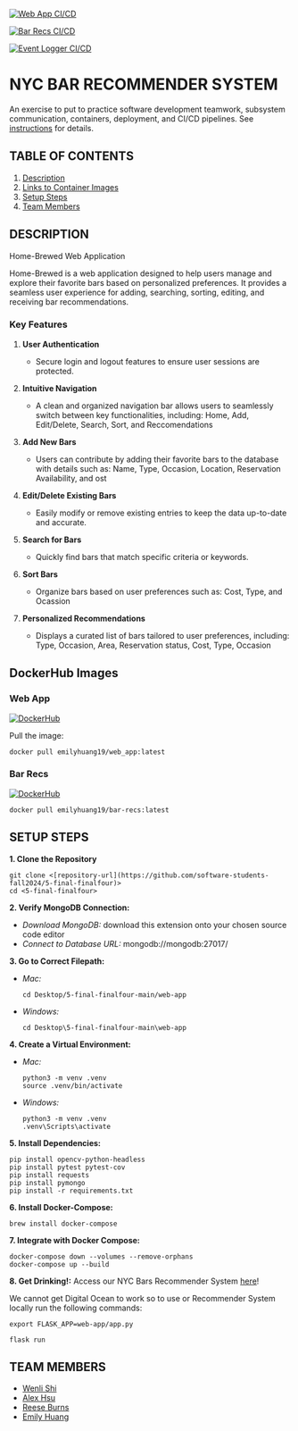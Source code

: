 [![Web App CI/CD](https://github.com/software-students-fall2024/5-final-finalfour/actions/workflows/web_app.yml/badge.svg)](https://github.com/<your-username>/<your-repo>/actions/workflows/web_app.yml)

[![Bar Recs CI/CD](https://github.com/software-students-fall2024/5-final-finalfour/actions/workflows/bar_recs.yml/badge.svg)](https://github.com/<your-username>/<your-repo>/actions/workflows/bar_recs.yml)

[![Event Logger CI/CD](https://github.com/software-students-fall2024/5-final-finalfour/actions/workflows/event-logger.yml/badge.svg)](https://github.com/<your-username>/<your-repo>/actions/workflows/event-logger.yml)


# NYC BAR RECOMMENDER SYSTEM

An exercise to put to practice software development teamwork, subsystem communication, containers, deployment, and CI/CD pipelines. See [instructions](./instructions.md) for details.

## TABLE OF CONTENTS

1. [Description](#description)
2. [Links to Container Images](#container-images)
3. [Setup Steps](#setup-steps)
4. [Team Members](#team-members)

## DESCRIPTION
Home-Brewed Web Application

Home-Brewed is a web application designed to help users manage and explore their favorite bars based on personalized preferences. It provides a seamless user experience for adding, searching, sorting, editing, and receiving bar recommendations.

### Key Features

1. **User Authentication**
	-  Secure login and logout features to ensure user sessions are protected.
2. **Intuitive Navigation**
	- A clean and organized navigation bar allows users to seamlessly switch between key functionalities, including: Home, Add, Edit/Delete, Search, Sort, and Reccomendations
   
3. **Add New Bars**
	- Users can contribute by adding their favorite bars to the database with details such as: Name, Type, Occasion, Location, Reservation Availability, and ost 
4. **Edit/Delete Existing Bars**
	- Easily modify or remove existing entries to keep the data up-to-date and accurate.
5. **Search for Bars**
   - Quickly find bars that match specific criteria or keywords.
6. **Sort Bars**
   - Organize bars based on user preferences such as: Cost, Type, and Ocassion
7. **Personalized Recommendations**
   - Displays a curated list of bars tailored to user preferences, including: Type, Occasion, Area, Reservation status, Cost, Type, Occasion

## DockerHub Images

### Web App

[![DockerHub](https://img.shields.io/badge/DockerHub-WebApp-blue?logo=docker)]([https://hub.docker.com/r/emilyhuang19/web_app](https://hub.docker.com/repository/docker/emilyhuang19/web_app/general))

Pull the image:

```
docker pull emilyhuang19/web_app:latest
```

### Bar Recs
[![DockerHub](https://img.shields.io/badge/DockerHub-WebApp-blue?logo=docker)](https://hub.docker.com/repository/docker/emilyhuang19/bar-recs/general)


```
docker pull emilyhuang19/bar-recs:latest
```

## SETUP STEPS

**1. Clone the Repository**

```
git clone <[repository-url](https://github.com/software-students-fall2024/5-final-finalfour)>
cd <5-final-finalfour>
```

**2. Verify MongoDB Connection:**

- _Download MongoDB:_ download this extension onto your chosen source code editor
- _Connect to Database URL:_ mongodb://mongodb:27017/

**3. Go to Correct Filepath:**

- _Mac:_

  ```
  cd Desktop/5-final-finalfour-main/web-app
  ```

- _Windows:_
  ```
  cd Desktop\5-final-finalfour-main\web-app
  ```

**4. Create a Virtual Environment:**

- _Mac:_

  ```
  python3 -m venv .venv
  source .venv/bin/activate
  ```

- _Windows:_
  ```
  python3 -m venv .venv
  .venv\Scripts\activate
  ```

**5. Install Dependencies:**

```
pip install opencv-python-headless
pip install pytest pytest-cov
pip install requests
pip install pymongo
pip install -r requirements.txt
```

**6. Install Docker-Compose:**

```
brew install docker-compose
```

**7. Integrate with Docker Compose:**

```
docker-compose down --volumes --remove-orphans
docker-compose up --build
```

**8. Get Drinking!:** Access our NYC Bars Recommender System [here](http://127.0.0.1:5888)!

We cannot get Digital Ocean to work so to use or Recommender System locally run the following commands:

```
export FLASK_APP=web-app/app.py 

flask run
```

## TEAM MEMBERS

- [Wenli Shi](https://github.com/WenliShi2332)
- [Alex Hsu](https://github.com/hsualexotake)
- [Reese Burns](https://github.com/reeseburns)
- [Emily Huang](https://github.com/emilyjhuang)
